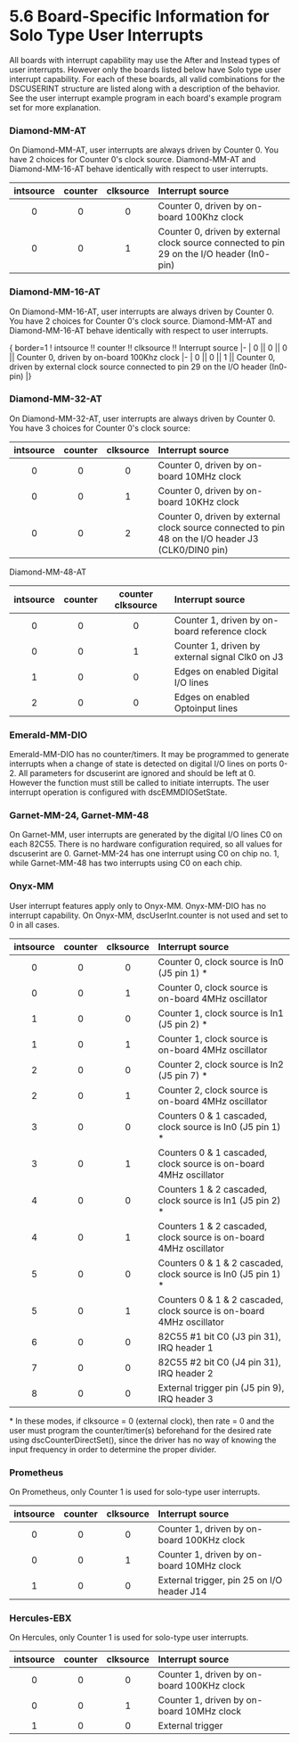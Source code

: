 # 5.6 Board-Specific Information for Solo Type User Interrupts

All boards with interrupt capability may use the After and Instead types of user interrupts. However only the boards listed below have Solo type user interrupt capability. For each of these boards, all valid combinations for the DSCUSERINT structure are listed along with a description of the behavior. See the user interrupt example program in each board's example program set for more explanation.

### Diamond-MM-AT

On Diamond-MM-AT, user interrupts are always driven by Counter 0. You have 2 choices for Counter 0's clock source. Diamond-MM-AT and Diamond-MM-16-AT behave identically with respect to user interrupts.

| intsource | counter | clksource | Interrupt source |
| :---: | :---: | :---: | :--- |
| 0 | 0 | 0 | Counter 0, driven by on-board 100Khz clock |
| 0 | 0 | 1 | Counter 0, driven by external clock source connected to pin 29 on the I/O header \(In0- pin\) |

### Diamond-MM-16-AT

On Diamond-MM-16-AT, user interrupts are always driven by Counter 0. You have 2 choices for Counter 0's clock source. Diamond-MM-AT and Diamond-MM-16-AT behave identically with respect to user interrupts.

{ border=1 ! intsource !! counter !! clksource !! Interrupt source \|- \| 0 \|\| 0 \|\| 0 \|\| Counter 0, driven by on-board 100Khz clock \|- \| 0 \|\| 0 \|\| 1 \|\| Counter 0, driven by external clock source connected to pin 29 on the I/O header \(In0- pin\) \|}

### Diamond-MM-32-AT

On Diamond-MM-32-AT, user interrupts are always driven by Counter 0. You have 3 choices for Counter 0's clock source:

| intsource | counter | clksource | Interrupt source |
| :---: | :---: | :---: | :--- |
| 0 | 0 | 0 | Counter 0, driven by on-board 10MHz clock |
| 0 | 0 | 1 | Counter 0, driven by on-board 10KHz clock |
| 0 | 0 | 2 | Counter 0, driven by external clock source connected to pin 48 on the I/O header J3 \(CLK0/DIN0 pin\) |

Diamond-MM-48-AT

| intsource | counter | counter clksource | Interrupt source |
| :---: | :---: | :---: | :--- |
| 0 | 0 | 0 | Counter 1, driven by on-board reference clock |
| 0 | 0 | 1 | Counter 1, driven by external signal Clk0 on J3 |
| 1 | 0 | 0 | Edges on enabled Digital I/O lines |
| 2 | 0 | 0 | Edges on enabled Optoinput lines |

### Emerald-MM-DIO

Emerald-MM-DIO has no counter/timers. It may be programmed to generate interrupts when a change of state is detected on digital I/O lines on ports 0-2. All parameters for dscuserint are ignored and should be left at 0. However the function must still be called to initiate interrupts. The user interrupt operation is configured with dscEMMDIOSetState.

### Garnet-MM-24, Garnet-MM-48

On Garnet-MM, user interrupts are generated by the digital I/O lines C0 on each 82C55. There is no hardware configuration required, so all values for dscuserint are 0. Garnet-MM-24 has one interrupt using C0 on chip no. 1, while Garnet-MM-48 has two interrupts using C0 on each chip.

### Onyx-MM

User interrupt features apply only to Onyx-MM. Onyx-MM-DIO has no interrupt capability. On Onyx-MM, dscUserInt.counter is not used and set to 0 in all cases.

| intsource | counter | clksource | Interrupt source |
| :---: | :---: | :---: | :--- |
| 0 | 0 | 0 | Counter 0, clock source is In0 \(J5 pin 1\) \* |
| 0 | 0 | 1 | Counter 0, clock source is on-board 4MHz oscillator |
| 1 | 0 | 0 | Counter 1, clock source is In1 \(J5 pin 2\) \* |
| 1 | 0 | 1 | Counter 1, clock source is on-board 4MHz oscillator |
| 2 | 0 | 0 | Counter 2, clock source is In2 \(J5 pin 7\) \* |
| 2 | 0 | 1 | Counter 2, clock source is on-board 4MHz oscillator |
| 3 | 0 | 0 | Counters 0 & 1 cascaded, clock source is In0 \(J5 pin 1\) \* |
| 3 | 0 | 1 | Counters 0 & 1 cascaded, clock source is on-board 4MHz oscillator |
| 4 | 0 | 0 | Counters 1 & 2 cascaded, clock source is In1 \(J5 pin 2\) \* |
| 4 | 0 | 1 | Counters 1 & 2 cascaded, clock source is on-board 4MHz oscillator |
| 5 | 0 | 0 | Counters 0 & 1 & 2 cascaded, clock source is In0 \(J5 pin 1\) \* |
| 5 | 0 | 1 | Counters 0 & 1 & 2 cascaded, clock source is on-board 4MHz oscillator |
| 6 | 0 | 0 | 82C55 \#1 bit C0 \(J3 pin 31\), IRQ header 1 |
| 7 | 0 | 0 | 82C55 \#2 bit C0 \(J4 pin 31\), IRQ header 2 |
| 8 | 0 | 0 | External trigger pin \(J5 pin 9\), IRQ header 3 |



\*  In these modes, if clksource = 0 \(external clock\), then rate = 0 and the user must program the counter/timer\(s\) beforehand for the desired rate using dscCounterDirectSet\(\), since the driver has no way of knowing the input frequency in order to determine the proper divider.

### Prometheus

On Prometheus, only Counter 1 is used for solo-type user interrupts.

| intsource | counter | clksource | Interrupt source |
| :---: | :---: | :---: | :--- |
| 0 | 0 | 0 | Counter 1, driven by on-board 100KHz clock |
| 0 | 0 | 1 | Counter 1, driven by on-board 10MHz clock |
| 1 | 0 | 0 | External trigger, pin 25 on I/O header J14 |

### Hercules-EBX

On Hercules, only Counter 1 is used for solo-type user interrupts.

| intsource | counter | clksource | Interrupt source |
| :---: | :---: | :---: | :--- |
| 0 | 0 | 0 | Counter 1, driven by on-board 100KHz clock |
| 0 | 0 | 1 | Counter 1, driven by on-board 10MHz clock |
| 1 | 0 | 0 | External trigger |

